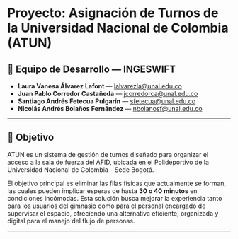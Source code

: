 # Proyecto: Asignación de Turnos de la Universidad Nacional de Colombia (ATUN)

## 👥 Equipo de Desarrollo — INGESWIFT

- **Laura Vanesa Álvarez Lafont** — [lalvarezla@unal.edu.co](mailto:lalvarezla@unal.edu.co)  
- **Juan Pablo Corredor Castañeda** — [jcorredorca@unal.edu.co](mailto:jcorredorca@unal.edu.co)  
- **Santiago Andrés Fetecua Pulgarín** — [sfetecua@unal.edu.co](mailto:sfetecua@unal.edu.co)  
- **Nicolás Andrés Bolaños Fernández** — [nbolanosf@unal.edu.co](mailto:nbolanosf@unal.edu.co)

---

## 🎯 Objetivo

ATUN es un sistema de gestión de turnos diseñado para organizar el acceso a la sala de fuerza del AFID, ubicada en el Polideportivo de la Universidad Nacional de Colombia - Sede Bogotá. 

El objetivo principal es eliminar las filas físicas que actualmente se forman, las cuales pueden implicar esperas de hasta **30 o 40 minutos** en condiciones incómodas. Esta solución busca mejorar la experiencia tanto para los usuarios del gimnasio como para el personal encargado de supervisar el espacio, ofreciendo una alternativa eficiente, organizada y digital para el manejo del flujo de personas.

---

